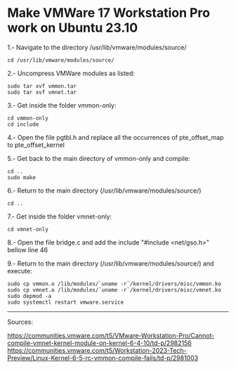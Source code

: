 # Make VMWare 17 Workstation Pro work on Ubuntu 23.10

1.- Navigate to the directory /usr/lib/vmware/modules/source/
```
cd /usr/lib/vmware/modules/source/
```
2.- Uncompress VMWare modules as listed:
```
sudo tar xvf vmmon.tar
sudo tar xvf vmnet.tar
```
3.- Get inside the folder vmmon-only:
```
cd vmmon-only
cd include
```
4.- Open the file pgtbl.h and replace all the occurrences of pte_offset_map to pte_offset_kernel

5.- Get back to the main directory of vmmon-only and compile:
```
cd ..
sudo make
```
6.- Return to the main directory (/usr/lib/vmware/modules/source/)
```
cd ..
```
7.- Get inside the folder vmnet-only:
```
cd vmnet-only
```
8.- Open the file bridge.c and add the include "#include <net/gso.h>" bellow line 46

9.- Return to the main directory (/usr/lib/vmware/modules/source/) and execute:
```
sudo cp vmmon.o /lib/modules/`uname -r`/kernel/drivers/misc/vmmon.ko
sudo cp vmnet.o /lib/modules/`uname -r`/kernel/drivers/misc/vmnet.ko
sudo depmod -a
sudo systemctl restart vmware.service
```
___
Sources:

https://communities.vmware.com/t5/VMware-Workstation-Pro/Cannot-compile-vmnet-kernel-module-on-kernel-6-4-10/td-p/2982156
https://communities.vmware.com/t5/Workstation-2023-Tech-Preview/Linux-Kernel-6-5-rc-vmmon-compile-fails/td-p/2981003
